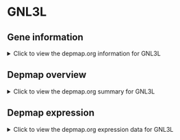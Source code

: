 <h1>GNL3L</h1>

<h2>Gene information</h2>
<details>
  <summary>Click to view the depmap.org information for GNL3L</summary>
  <iframe src="https://depmap.org/portal/gene/GNL3L?tab=about" style="border:none;width:100%;height:800px"></iframe>
</details>

<h2>Depmap overview</h2>
<details>
  <summary>Click to view the depmap.org summary for GNL3L</summary>
  <iframe src="https://depmap.org/portal/gene/GNL3L?tab=overview" style="border:none;width:100%;height:800px"></iframe>
</details>

<h2>Depmap expression</h2>
<details>
  <summary>Click to view the depmap.org expression data for GNL3L</summary>
  <iframe src="https://depmap.org/portal/gene/GNL3L?tab=characterization" style="border:none;width:100%;height:800px"></iframe>
</details>


<!--
<h2>Reactome Pathway diagram</h2>
<details>
  <summary>Click to view Reactome pathway for GNL3L</summary>
  PNAME
</details>
-->


